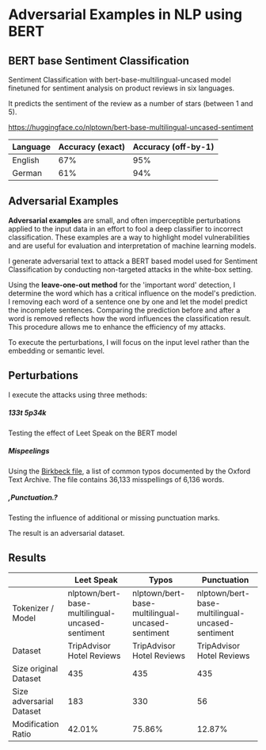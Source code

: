 # Adversarial Examples in NLP using BERT

## BERT base Sentiment Classification

Sentiment Classification with bert-base-multilingual-uncased model finetuned for sentiment analysis on product reviews in six languages.

It predicts the sentiment of the review as a number of stars (between 1 and 5).

https://huggingface.co/nlptown/bert-base-multilingual-uncased-sentiment

| Language | Accuracy (exact) | Accuracy (off-by-1) |
| -------- | ---------------------- | ------------------- |
| English  | 67%                 | 95%
| German   | 61%                 | 94%


## Adversarial Examples 

**Adversarial examples** are small, and often imperceptible perturbations applied to the input data in an effort to fool a deep classifier to incorrect classification.
These examples are a way to highlight model vulnerabilities and are useful for evaluation and interpretation of machine learning models. 

I generate adversarial text to attack a BERT based model used for Sentiment Classification by conducting non-targeted attacks in the white-box setting.

Using the **leave-one-out method** for the 'important word' detection, I determine the word which has a critical influence on the model's prediction.
I removing each word of a sentence one by one and let the model predict the incomplete sentences. 
Comparing the prediction before and after a word is removed reflects how the word influences the classification result. This procedure allows me to enhance the efficiency of my attacks.

To execute the perturbations, I will focus on the input level rather than the embedding or semantic level. 

## Perturbations

I execute the attacks using three methods:

##### **133t 5p34k**
Testing the effect of Leet Speak on the BERT model
##### **Mispeelings**
Using the [Birkbeck file](https://www.dcs.bbk.ac.uk/~ROGER/corpora.html "List of common typos"), a list of common typos documented by the Oxford Text Archive. The file contains 36,133 misspellings of 6,136 words.
##### **,Punctuation.?**
Testing the influence of additional or missing punctuation marks.


The result is an adversarial dataset. 

## Results

|  | Leet Speak | Typos | Punctuation |
| -------- | ---------------------- | ------------------- | ------------------- |
|Tokenizer / Model | nlptown/bert-base-multilingual-uncased-sentiment | nlptown/bert-base-multilingual-uncased-sentiment | nlptown/bert-base-multilingual-uncased-sentiment
|Dataset | TripAdvisor Hotel Reviews | TripAdvisor Hotel Reviews | TripAdvisor Hotel Reviews
|Size original Dataset | 435 | 435 | 435
|Size adversarial Dataset | 183 | 330 | 56
|Modification Ratio | 42.01% | 75.86% | 12.87%
